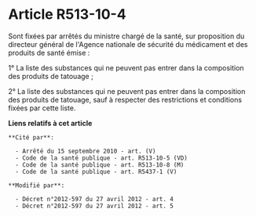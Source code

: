 # Article R513-10-4

Sont fixées par arrêtés du ministre chargé de la santé, sur proposition du directeur général de l'Agence nationale de
sécurité du médicament et des produits de santé émise : 

1° La liste des substances qui ne peuvent pas entrer dans la composition des produits de tatouage ; 

2° La liste des substances qui ne peuvent pas entrer dans la composition des produits de tatouage, sauf à respecter des
restrictions et conditions fixées par cette liste.

**Liens relatifs à cet article**

	**Cité par**:

	  - Arrêté du 15 septembre 2010 - art. (V)
	  - Code de la santé publique - art. R513-10-5 (VD)
	  - Code de la santé publique - art. R513-10-8 (M)
	  - Code de la santé publique - art. R5437-1 (V)

	**Modifié par**:

	  - Décret n°2012-597 du 27 avril 2012 - art. 4
	  - Décret n°2012-597 du 27 avril 2012 - art. 5
